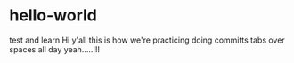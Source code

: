 # hello-world
test and learn
Hi y'all
this is how we're practicing doing committs
tabs over spaces all day
	yeah.....!!!
	
